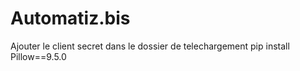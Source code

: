 # Automatiz.bis
Ajouter le client secret dans le dossier de telechargement
pip install Pillow==9.5.0
